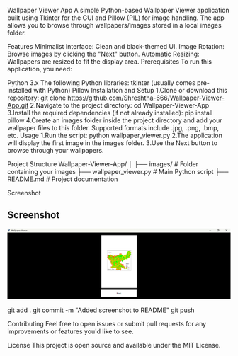 Wallpaper Viewer App
A simple Python-based Wallpaper Viewer application built using Tkinter for the GUI and Pillow (PIL) for image handling. The app allows you to browse through wallpapers/images stored in a local images folder.

Features
Minimalist Interface: Clean and black-themed UI.
Image Rotation: Browse images by clicking the "Next" button.
Automatic Resizing: Wallpapers are resized to fit the display area.
Prerequisites
To run this application, you need:

Python 3.x
The following Python libraries:
tkinter (usually comes pre-installed with Python)
Pillow
Installation and Setup
1.Clone or download this repository:
git clone https://github.com/Shreshtha-666/Wallpaper-Viewer-App.git
2.Navigate to the project directory:
cd Wallpaper-Viewer-App
3.Install the required dependencies (if not already installed):
pip install pillow
4.Create an images folder inside the project directory and add your wallpaper files to this folder. 
Supported formats include .jpg, .png, .bmp, etc.
Usage
1.Run the script:
python wallpaper_viewer.py
2.The application will display the first image in the images folder.
3.Use the Next button to browse through your wallpapers.

Project Structure
Wallpaper-Viewer-App/
│
├── images/              # Folder containing your images
├── wallpaper_viewer.py  # Main Python script
├── README.md            # Project documentation

Screenshot
## Screenshot
![Wallpaper Viewer App](screenshot_wv.png)

git add .
git commit -m "Added screenshot to README"
git push


Contributing
Feel free to open issues or submit pull requests for any improvements or features you'd like to see.

License
This project is open source and available under the MIT License.





